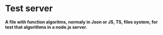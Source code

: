 # Test server

**A file with function algoritms, normaly in Json or JS, TS, files system, for test that algorithms in a node.js server.**